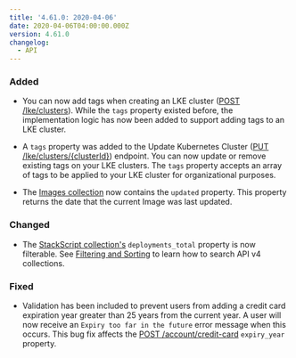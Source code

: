 ```yaml
---
title: '4.61.0: 2020-04-06'
date: 2020-04-06T04:00:00.000Z
version: 4.61.0
changelog:
  - API
---
```


### Added

- You can now add tags when creating an LKE cluster ([POST /lke/clusters](/api/v4/lke-clusters/#post)). While the `tags` property existed before, the implementation logic has now been added to support adding tags to an LKE cluster.

- A `tags` property was added to the Update Kubernetes Cluster ([PUT /lke/clusters/{clusterId}](/api/v4/lke-clusters-cluster-id/#put)) endpoint. You can now update or remove existing tags on your LKE clusters. The `tags` property accepts an array of tags to be applied to your LKE cluster for organizational purposes.

- The [Images collection](https://www.linode.com/docs/api/images/) now contains the `updated` property. This property returns the date that the current Image was last updated.

### Changed

- The [StackScript collection's](/api/v4/linode-stackscripts-stackscript-id) `deployments_total` property is now filterable. See [Filtering and Sorting](/api/v4/#filtering-and-sorting) to learn how to search API v4 collections.

### Fixed

- Validation has been included to prevent users from adding a credit card expiration year greater than 25 years from the current year. A user will now receive an `Expiry too far in the future` error message when this occurs. This bug fix affects the [POST /account/credit-card](https://www.linode.com/docs/api/account/) `expiry_year` property.